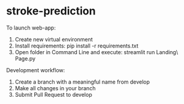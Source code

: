 # stroke-prediction

To launch web-app:

1. Create new virtual environment
2. Install requirements: pip install -r requirements.txt
3. Open folder in Command Line and execute: streamlit run Landing\ Page.py

Development workflow:

1. Create a branch with a meaningful name from develop
2. Make all changes in your branch
3. Submit Pull Request to develop
